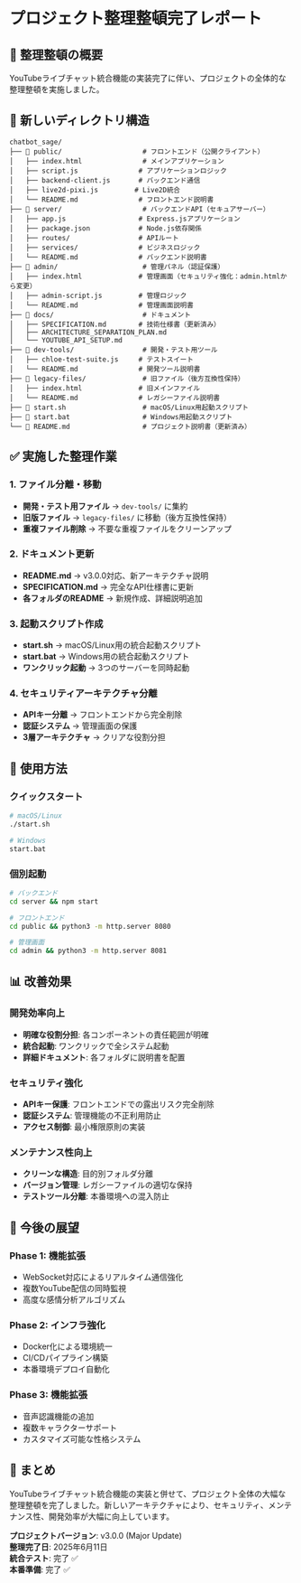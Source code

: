# プロジェクト整理整頓完了レポート

## 🎯 整理整頓の概要

YouTubeライブチャット統合機能の実装完了に伴い、プロジェクトの全体的な整理整頓を実施しました。

## 📂 新しいディレクトリ構造

```
chatbot_sage/
├── 📁 public/                    # フロントエンド（公開クライアント）
│   ├── index.html               # メインアプリケーション
│   ├── script.js               # アプリケーションロジック
│   ├── backend-client.js       # バックエンド通信
│   ├── live2d-pixi.js         # Live2D統合
│   └── README.md               # フロントエンド説明書
├── 📁 server/                    # バックエンドAPI（セキュアサーバー）
│   ├── app.js                  # Express.jsアプリケーション
│   ├── package.json            # Node.js依存関係
│   ├── routes/                 # APIルート
│   ├── services/               # ビジネスロジック
│   └── README.md               # バックエンド説明書
├── 📁 admin/                     # 管理パネル（認証保護）
│   ├── index.html              # 管理画面（セキュリティ強化：admin.htmlから変更）
│   ├── admin-script.js         # 管理ロジック
│   └── README.md               # 管理画面説明書
├── 📁 docs/                      # ドキュメント
│   ├── SPECIFICATION.md        # 技術仕様書（更新済み）
│   ├── ARCHITECTURE_SEPARATION_PLAN.md
│   └── YOUTUBE_API_SETUP.md
├── 📁 dev-tools/                 # 開発・テスト用ツール
│   ├── chloe-test-suite.js     # テストスイート
│   └── README.md               # 開発ツール説明書
├── 📁 legacy-files/              # 旧ファイル（後方互換性保持）
│   ├── index.html              # 旧メインファイル
│   └── README.md               # レガシーファイル説明書
├── 📄 start.sh                   # macOS/Linux用起動スクリプト
├── 📄 start.bat                  # Windows用起動スクリプト
└── 📄 README.md                  # プロジェクト説明書（更新済み）
```

## ✅ 実施した整理作業

### 1. ファイル分離・移動
- **開発・テスト用ファイル** → `dev-tools/` に集約
- **旧版ファイル** → `legacy-files/` に移動（後方互換性保持）
- **重複ファイル削除** → 不要な重複ファイルをクリーンアップ

### 2. ドキュメント更新
- **README.md** → v3.0.0対応、新アーキテクチャ説明
- **SPECIFICATION.md** → 完全なAPI仕様書に更新
- **各フォルダのREADME** → 新規作成、詳細説明追加

### 3. 起動スクリプト作成
- **start.sh** → macOS/Linux用の統合起動スクリプト
- **start.bat** → Windows用の統合起動スクリプト
- **ワンクリック起動** → 3つのサーバーを同時起動

### 4. セキュリティアーキテクチャ分離
- **APIキー分離** → フロントエンドから完全削除
- **認証システム** → 管理画面の保護
- **3層アーキテクチャ** → クリアな役割分担

## 🚀 使用方法

### クイックスタート
```bash
# macOS/Linux
./start.sh

# Windows
start.bat
```

### 個別起動
```bash
# バックエンド
cd server && npm start

# フロントエンド  
cd public && python3 -m http.server 8080

# 管理画面
cd admin && python3 -m http.server 8081
```

## 📊 改善効果

### 開発効率向上
- **明確な役割分担**: 各コンポーネントの責任範囲が明確
- **統合起動**: ワンクリックで全システム起動
- **詳細ドキュメント**: 各フォルダに説明書を配置

### セキュリティ強化
- **APIキー保護**: フロントエンドでの露出リスク完全削除
- **認証システム**: 管理機能の不正利用防止
- **アクセス制御**: 最小権限原則の実装

### メンテナンス性向上
- **クリーンな構造**: 目的別フォルダ分離
- **バージョン管理**: レガシーファイルの適切な保持
- **テストツール分離**: 本番環境への混入防止

## 🎯 今後の展望

### Phase 1: 機能拡張
- WebSocket対応によるリアルタイム通信強化
- 複数YouTube配信の同時監視
- 高度な感情分析アルゴリズム

### Phase 2: インフラ強化
- Docker化による環境統一
- CI/CDパイプライン構築
- 本番環境デプロイ自動化

### Phase 3: 機能拡張
- 音声認識機能の追加
- 複数キャラクターサポート
- カスタマイズ可能な性格システム

## 📝 まとめ

YouTubeライブチャット統合機能の実装と併せて、プロジェクト全体の大幅な整理整頓を完了しました。新しいアーキテクチャにより、セキュリティ、メンテナンス性、開発効率が大幅に向上しています。

**プロジェクトバージョン**: v3.0.0 (Major Update)  
**整理完了日**: 2025年6月11日  
**統合テスト**: 完了 ✅  
**本番準備**: 完了 ✅
